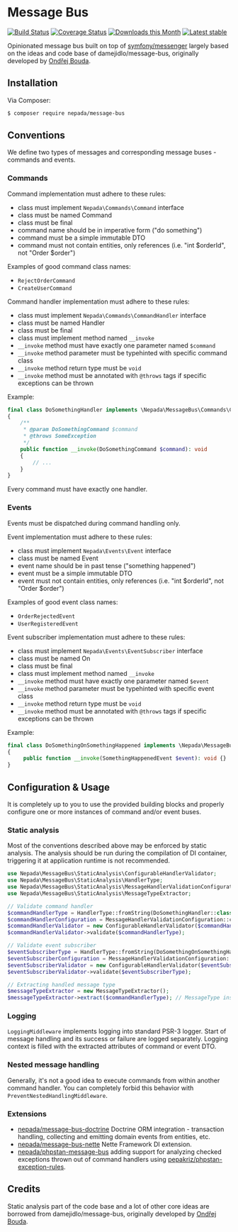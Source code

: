 Message Bus
===========

[![Build Status](https://travis-ci.org/nepada/message-bus.svg?branch=master)](https://travis-ci.org/nepada/message-bus)
[![Coverage Status](https://coveralls.io/repos/github/nepada/message-bus/badge.svg?branch=master)](https://coveralls.io/github/nepada/message-bus?branch=master)
[![Downloads this Month](https://img.shields.io/packagist/dm/nepada/message-bus.svg)](https://packagist.org/packages/nepada/message-bus)
[![Latest stable](https://img.shields.io/packagist/v/nepada/message-bus.svg)](https://packagist.org/packages/nepada/message-bus)


Opinionated message bus built on top of [symfony/messenger](https://github.com/symfony/messenger) largely based on the ideas and code base of damejidlo/message-bus, originally developed by [Ondřej Bouda](mailto:ondrej.bouda@gmail.com).


Installation
------------

Via Composer:

```sh
$ composer require nepada/message-bus
```


Conventions
-----------

We define two types of messages and corresponding message buses - commands and events.

### Commands

Command implementation must adhere to these rules:
- class must implement `Nepada\Commands\Command` interface
- class must be named <command-name>Command
- class must be final
- command name should be in imperative form ("do something")
- command must be a simple immutable DTO
- command must not contain entities, only references (i.e. "int $orderId", not "Order $order")

Examples of good command class names:
- `RejectOrderCommand`
- `CreateUserCommand`

Command handler implementation must adhere to these rules:
- class must implement `Nepada\Commands\CommandHandler` interface
- class must be named <command-name>Handler
- class must be final
- class must implement method named `__invoke`
- `__invoke` method must have exactly one parameter named `$command`
- `__invoke` method parameter must be typehinted with specific command class
- `__invoke` method return type must be `void`
- `__invoke` method must be annotated with `@throws` tags if specific exceptions can be thrown

Example:
```php
final class DoSomethingHandler implements \Nepada\MessageBus\Commands\CommandHandler
{
    /**
     * @param DoSomethingCommand $command
     * @throws SomeException
     */
    public function __invoke(DoSomethingCommand $command): void
    {
        // ...
    }
}
```

Every command must have exactly one handler.


### Events

Events must be dispatched during command handling only.

Event implementation must adhere to these rules:
- class must implement `Nepada\Events\Event` interface
- class must be named <event-name>Event
- event name should be in past tense ("something happened")
- event must be a simple immutable DTO
- event must not contain entities, only references (i.e. "int $orderId", not "Order $order")

Examples of good event class names:
- `OrderRejectedEvent`
- `UserRegisteredEvent`

Event subscriber implementation must adhere to these rules:
- class must implement `Nepada\Events\EventSubscriber` interface
- class must be named <do-something>On<event-name>
- class must be final
- class must implement method named `__invoke`
- `__invoke` method must have exactly one parameter named `$event`
- `__invoke` method parameter must be typehinted with specific event class
- `__invoke` method return type must be `void`
- `__invoke` method must be annotated with `@throws` tags if specific exceptions can be thrown

Example:
```php
final class DoSomethingOnSomethingHappened implements \Nepada\MessageBus\Events\EventSubscriber
{
     public function __invoke(SomethingHappenedEvent $event): void {}
}
```


Configuration & Usage
---------------------

It is completely up to you to use the provided building blocks and properly configure one or more instances of command and/or event buses.

### Static analysis

Most of the conventions described above may be enforced by static analysis.
The analysis should be run during the compilation of DI container, triggering it at application runtime is not recommended.

```php
use Nepada\MessageBus\StaticAnalysis\ConfigurableHandlerValidator;
use Nepada\MessageBus\StaticAnalysis\HandlerType;
use Nepada\MessageBus\StaticAnalysis\MessageHandlerValidationConfiguration;
use Nepada\MessageBus\StaticAnalysis\MessageTypeExtractor;

// Validate command handler
$commandHandlerType = HandlerType::fromString(DoSomethingHandler::class);
$commandHandlerConfiguration = MessageHandlerValidationConfiguration::command();
$commandHandlerValidator = new ConfigurableHandlerValidator($commandHandlerConfiguration);
$commandHandlerValidator->validate($commandHandlerType);

// Validate event subscriber
$eventSubscriberType = HandlerType::fromString(DoSomethingOnSomethingHappened::class);
$eventSubscriberConfiguration = MessageHandlerValidationConfiguration::event();
$eventSubscriberValidator = new ConfigurableHandlerValidator($eventSubscriberConfiguration);
$eventSubscriberValidator->validate($eventSubscriberType);

// Extracting handled message type
$messageTypeExtractor = new MessageTypeExtractor();
$messageTypeExtractor->extract($commandHandlerType); // MessageType instance for DoSomethingCommand
```

### Logging

`LoggingMiddleware` implements logging into standard PSR-3 logger.
Start of message handling and its success or failure are logged separately.
Logging context is filled with the extracted attributes of command or event DTO.

### Nested message handling
 
Generally, it's not a good idea to execute commands from within another command handler.
You can completely forbid this behavior with `PreventNestedHandlingMiddleware`.

### Extensions

- [nepada/message-bus-doctrine](https://github.com/nepada/message-bus-doctrine) Doctrine ORM integration - transaction handling, collecting and emitting domain events from entities, etc.
- [nepada/message-bus-nette](https://github.com/nepada/message-bus-nette) Nette Framework DI extension.
- [nepada/phpstan-message-bus](https://github.com/nepada/phpstan-message-bus) adding support for analyzing checked exceptions thrown out of command handlers using [pepakriz/phpstan-exception-rules](https://github.com/pepakriz/phpstan-exception-rules). 


Credits
-------

Static analysis part of the code base and a lot of other core ideas are borrowed from damejidlo/message-bus, originally developed by [Ondřej Bouda](mailto:ondrej.bouda@gmail.com). 
